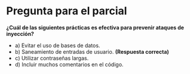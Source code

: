 # Pregunta para el parcial

**¿Cuál de las siguientes prácticas es efectiva para prevenir ataques de inyección?**

- a) Evitar el uso de bases de datos.
- b) Saneamiento de entradas de usuario. **(Respuesta correcta)**
- c) Utilizar contraseñas largas.
- d) Incluir muchos comentarios en el código.
